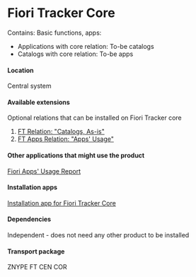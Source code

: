 # Fiori Tracker Core
Contains:
Basic functions, apps: 
  - Applications with core relation: To-be catalogs
  - Catalogs with core relation: To-be apps

#### Location
Central system

#### Available extensions
Optional relations that can be installed on Fiori Tracker core
1. [FT Relation: "Catalogs, As-is"](ft-rel-catalogs-asis.md)
2. [FT Apps Relation: "Apps' Usage"](ft-rel-appsusage.md)

#### Other applications that might use the product
[Fiori Apps' Usage Report](fa.md)

#### Installation apps
[Installation app for Fiori Tracker Core](in-ft-core.md)

#### Dependencies
Independent - does not need any other product to be installed

#### Transport package
ZNYPE FT CEN COR